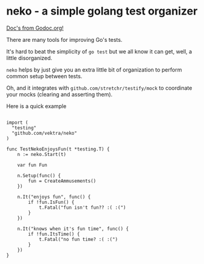 neko - a simple golang test organizer
=====================================

[Doc's from Godoc.org!](http://godoc.org/github.com/vektra/neko)

There are many tools for improving Go's tests.

It's hard to beat the simplicity of `go test` but we all know it can get, well,
a little disorganized.

`neko` helps by just give you an extra little bit of organization to perform
common setup between tests.

Oh, and it integrates with `github.com/stretchr/testify/mock` to coordinate
your mocks (clearing and asserting them).

Here is a quick example

```

import (
  "testing"
  "github.com/vektra/neko"
)

func TestNekoEnjoysFun(t *testing.T) {
	n := neko.Start(t)

	var fun Fun

	n.Setup(func() {
		fun = CreateAmmusements()
	})

	n.It("enjoys fun", func() {
		if !fun.IsFun() {
			t.Fatal("fun isn't fun?? :( :(")
		}
	})

	n.It("knows when it's fun time", func() {
		if !fun.ItsTime() {
			t.Fatal("no fun time? :( :(")
		}
	})
}

```
